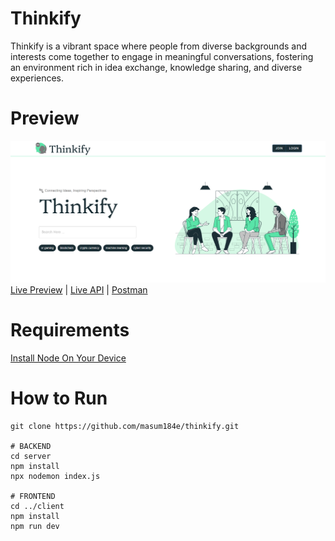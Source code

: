 # Thinkify
Thinkify is a vibrant space where people from diverse backgrounds and interests come together to engage in meaningful conversations, fostering an environment rich in idea exchange, knowledge sharing, and diverse experiences.

# Preview
<img src="/preview.png">
<a href="https://thinkify.vercel.app" target="_blank">Live Preview</a> | <a href="https://thinkify-server.vercel.app" target="_blank">Live API</a> | <a href="https://documenter.getpostman.com/view/27027258/2sA3dxEXJh" target="_blank">Postman</a>

# Requirements
[Install Node On Your Device](https://nodejs.org/)

# How to Run
```
git clone https://github.com/masum184e/thinkify.git

# BACKEND
cd server
npm install
npx nodemon index.js

# FRONTEND
cd ../client
npm install
npm run dev
```
